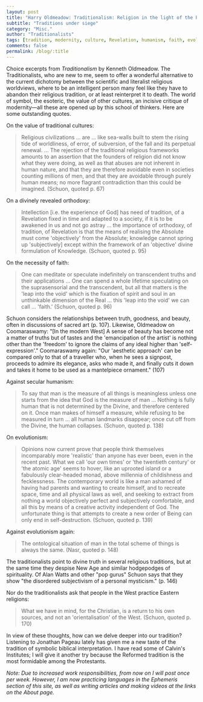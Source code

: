 ```yaml
---
layout: post
title: "Harry Oldmeadow: Traditionalism: Religion in the light of the Perennial Philosophy"
subtitle: "Traditions under siege"
category: "Misc."
author: "Traditionalists"
tags: [tradition, modernity, culture, Revelation, humanism, faith, evolutionism, East, Jonathan Pageau, Calvin]
comments: false
permalink: /blog/:title
---
```


Choice excerpts from *Traditionalism* by Kenneth Oldmeadow. The Traditionalists, who are new to me, seem to offer a wonderful alternative to the current dichotomy between the scientific and literalist religious worldviews, where to be an intelligent person many feel like they have to abandon their religious tradition, or at least reinterpret it to death. The world of symbol, the esoteric, the value of other cultures, an incisive critique of modernity—all these are opened up by this school of thinkers. Here are some outstanding quotes.

On the value of traditional cultures:

> Religious civilizations ... are ... like sea-walls built to stem the rising tide of worldliness, of error, of subversion, of the fall and its perpetual renewal. ... The rejection of the traditional religious frameworks amounts to an assertion that the founders of religion did not know what they were doing, as well as that abuses are not inherent in human nature, and that they are therefore avoidable even in societies counting millions of men, and that they are avoidable through purely human means; no more flagrant contradiction than this could be imagined. (Schuon, quoted p. 67)

On a divinely revealed orthodoxy:

> Intellection [i.e. the experience of God] has need of tradition, of a Revelation fixed in time and adapted to a society, if it is to be awakened in us and not go astray ... the importance of orthodoxy, of tradition, of Revelation is that the means of realising the Absolute must come 'objectively' from the Absolute; knowledge cannot spring up 'subjectively] except within the framework of an 'objective' divine formulation of Knowledge. (Schuon, quoted p. 95)

On the necessity of faith:

> One can meditate or speculate indefinitely on transcendent truths and their applications ... One can spend a whole lifetime speculating on the suprasensorial and the transcendent, but all that matters is the 'leap into the void' which is the fixation of spirit and soul in an unthinkable dimension of the Real ... this 'leap into the void' we can call ... 'faith.' (Schuon, quoted p. 96)

Schuon considers the relationships between truth, goodness, and beauty, often in discussions of sacred art (p. 107). Likewise, Oldmeadow on Coomaraswamy: "[In the modern West] A sense of beauty has become not a matter of truths but of tastes and the 'emancipation of the artist' is nothing other than the 'freedom' to ignore the claims of any ideal higher than 'self-expression'." Coomaraswamy again: "Our 'aesthetic approach' can be compared only to that of a traveller who, when he sees a signpost, proceeds to admire its elegance, asks who made it, and finally cuts it down and takes it home to be used as a mantelpiece ornament." (107)

Against secular humanism:

> To say that man is the measure of all things is meaningless unless one starts from the idea that God is the measure of man ... Nothing is fully human that is not determined by the Divine, and therefore centered on it. Once man makes of himself a measure, while refusing to be measured in turn ... all human landmarks disappear; once cut off from the Divine, the human collapses. (Schuon, quoted p. 138)

On evolutionism:

> Opinions now current prove that people think themselves incomparably more 'realistic' than anyone has ever been, even in the recent past. What we call 'our own times' or 'the twentieth century' or 'the atomic age' seems to hover, like an uprooted island or a fabulously clear-headed monad, above millennia of childishness and fecklessness. The contemporary world is like a man ashamed of having had parents and wanting to create himself, and to recreate space, time and all physical laws as well, and seeking to extract from nothing a world objectively perfect and subjectively comfortable, and all this by means of a creative activity independent of God. The unfortunate thing is that attempts to create a new order of Being can only end in self-destruction. (Schuon, quoted p. 139)

Against evolutionism again:

> The ontological situation of man in the total scheme of things is always the same. (Nasr, quoted p. 148)

The traditionalists point to divine truth in several religious traditions, but at the same time they despise New Age and similar hodgepodges of spirituality. Of Alan Watts and other "pop gurus" Schuon says that they show "the disordered subjectivism of a personal mysticism." (p. 146)

Nor do the traditionalists ask that people in the West practice Eastern religions:

> What we have in mind, for the Christian, is a return to his own sources, and not an 'orientalisation' of the West. (Schuon, quoted p. 170)

In view of these thoughts, how can we delve deeper into our tradition? Listening to Jonathan Pageau lately has given me a new taste of the tradition of symbolic biblical interpretation. I have read some of Calvin's Institutes; I will give it another try because the Reformed tradition is the most formidable among the Protestants.

*Note: Due to increased work responsibilities, from now on I will post once per week. However, I am now practicing languages in the Ephemeris section of this site, as well as writing articles and making videos at the links on the About page.*